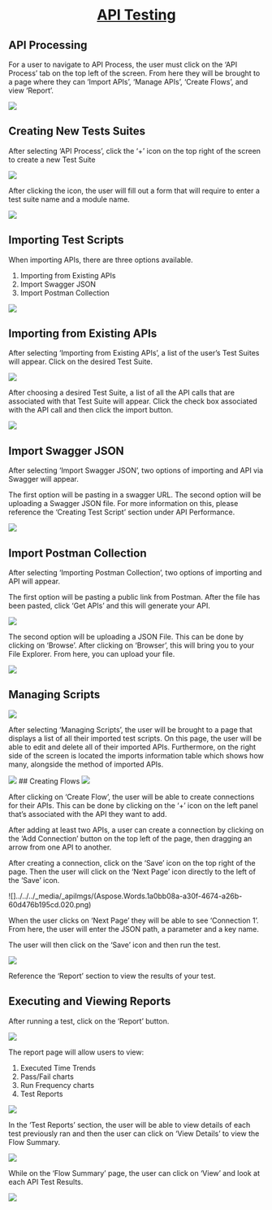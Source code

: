 <h1 style="text-align: center; text-decoration:underline; font-weight: bold;">API Testing</h1>

## **API Processing** <!-- {docsify-ignore} --> 
For a user to navigate to API Process, the user must click on the ‘API Process’ tab on the top left of the screen. From here they will be brought to a page where they can ‘Import APIs’, ‘Manage APIs’, ‘Create Flows’, and view ‘Report’.

<img src="https://dmdug58z0ycm2.cloudfront.net/production/pub-site/images/_apiImgs/Aspose.Words.1a0bb08a-a30f-4674-a26b-60d476b195cd.061.png">

## Creating New Tests Suites
After selecting ‘API Process’, click the ‘+’ icon on the top right of the screen to create a new Test Suite

<img src="https://dmdug58z0ycm2.cloudfront.net/production/pub-site/images/_apiImgs/Aspose.Words.1a0bb08a-a30f-4674-a26b-60d476b195cd.014.png">

After clicking the icon, the user will fill out a form that will require to enter a test suite name and a module name.

<img src="https://dmdug58z0ycm2.cloudfront.net/production/pub-site/images/_apiImgs/Aspose.Words.1a0bb08a-a30f-4674-a26b-60d476b195cd.015.png">

## Importing Test Scripts
When importing APIs, there are three options available.

1. Importing from Existing APIs
1. Import Swagger JSON
1. Import Postman Collection

<img src="https://dmdug58z0ycm2.cloudfront.net/production/pub-site/images/_apiImgs/Aspose.Words.1a0bb08a-a30f-4674-a26b-60d476b195cd.016.png">

## Importing from Existing APIs
After selecting ‘Importing from Existing APIs’, a list of the user’s Test Suites will appear. Click on the desired Test Suite.

<img src="https://dmdug58z0ycm2.cloudfront.net/production/pub-site/images/_apiImgs/Aspose.Words.1a0bb08a-a30f-4674-a26b-60d476b195cd.017.png">

After choosing a desired Test Suite, a list of all the API calls that are associated with that Test Suite will appear. Click the check box associated with the API call and then click the import button.

<img src="https://dmdug58z0ycm2.cloudfront.net/production/pub-site/images/_apiImgs/Aspose.Words.1a0bb08a-a30f-4674-a26b-60d476b195cd.018.png">


## Import Swagger JSON
After selecting ‘Import Swagger JSON’, two options of importing and API via Swagger will appear. 

The first option will be pasting in a swagger URL. The second option will be uploading a Swagger JSON file. For more information on this, please reference the ‘Creating Test Script’ section under API Performance.

<img src="https://dmdug58z0ycm2.cloudfront.net/production/pub-site/images/_apiImgs/Aspose.Words.1a0bb08a-a30f-4674-a26b-60d476b195cd.062.png">

## Import Postman Collection

After selecting ‘Importing Postman Collection’, two options of importing and API will appear. 

The first option will be pasting a public link from Postman. After the file has been pasted, click ‘Get APIs’ and this will generate your API.

<img src="https://dmdug58z0ycm2.cloudfront.net/production/pub-site/images/_apiImgs/Aspose.Words.1a0bb08a-a30f-4674-a26b-60d476b195cd.063.png">

The second option will be uploading a JSON File. This can be done by clicking on ‘Browse’. After clicking on ‘Browser’, this will bring you to your File Explorer. From here, you can upload your file.

<img src="https://dmdug58z0ycm2.cloudfront.net/production/pub-site/images/_apiImgs/Aspose.Words.1a0bb08a-a30f-4674-a26b-60d476b195cd.064.png">

## Managing Scripts
<img src="https://dmdug58z0ycm2.cloudfront.net/production/pub-site/images/_apiImgs/Aspose.Words.1a0bb08a-a30f-4674-a26b-60d476b195cd.065.png">

After selecting ‘Managing Scripts’, the user will be brought to a page that displays a list of all their imported test scripts. On this page, the user will be able to edit and delete all of their imported APIs. Furthermore, on the right side of the screen is located the imports information table which shows how many, alongside the method of imported APIs. 

<img src="https://dmdug58z0ycm2.cloudfront.net/production/pub-site/images/_apiImgs/Aspose.Words.1a0bb08a-a30f-4674-a26b-60d476b195cd.066.png">
## Creating Flows 
<img src="https://dmdug58z0ycm2.cloudfront.net/production/pub-site/images/_apiImgs/Aspose.Words.1a0bb08a-a30f-4674-a26b-60d476b195cd.019.png">

After clicking on ‘Create Flow’, the user will be able to create connections for their APIs. This can be done by clicking on the ‘+’ icon on the left panel that’s associated with the API they want to add. 

After adding at least two APIs, a user can create a connection by clicking on the ‘Add Connection’ button on the top left of the page, then dragging an arrow from one API to another.

After creating a connection, click on the ‘Save’ icon on the top right of the page. Then the user will click on the ‘Next Page’ icon directly to the left of the ‘Save’ icon.

![]../../../_media/_apiImgs/(Aspose.Words.1a0bb08a-a30f-4674-a26b-60d476b195cd.020.png)

When the user clicks on ‘Next Page’ they will be able to see ‘Connection 1’. From here, the user will enter the JSON path, a parameter and a key name. 

The user will then click on the ‘Save’ icon and then run the test.

<img src="https://dmdug58z0ycm2.cloudfront.net/production/pub-site/images/_apiImgs/Aspose.Words.1a0bb08a-a30f-4674-a26b-60d476b195cd.018.png">

Reference the ‘Report’ section to view the results of your test.
## Executing and Viewing Reports
After running a test, click on the ‘Report’ button. 

<img src="https://dmdug58z0ycm2.cloudfront.net/production/pub-site/images/_apiImgs/Aspose.Words.1a0bb08a-a30f-4674-a26b-60d476b195cd.067.png">

The report page will allow users to view:

1. Executed Time Trends
1. Pass/Fail charts
1. Run Frequency charts
1. Test Reports

<img src="https://dmdug58z0ycm2.cloudfront.net/production/pub-site/images/_apiImgs/Aspose.Words.1a0bb08a-a30f-4674-a26b-60d476b195cd.068.png">

In the ‘Test Reports’ section, the user will be able to view details of each test previously ran and then the user can click on ‘View Details’ to view the Flow Summary.

<img src="https://dmdug58z0ycm2.cloudfront.net/production/pub-site/images/_apiImgs/Aspose.Words.1a0bb08a-a30f-4674-a26b-60d476b195cd.069.png">

While on the ‘Flow Summary’ page, the user can click on ‘View’ and look at each API Test Results. 

<img src="https://dmdug58z0ycm2.cloudfront.net/production/pub-site/images/_apiImgs/Aspose.Words.1a0bb08a-a30f-4674-a26b-60d476b195cd.070.png">